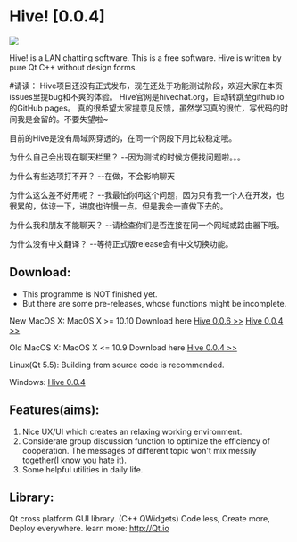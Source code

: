 # Hive! [0.0.4]

![](http://7xpqkc.dl1.z0.glb.clouddn.com/HiveIcon_small.png)

Hive! is a LAN chatting software. This is a free software.
Hive is written by pure Qt C++ without design forms.

#请读：
Hive项目还没有正式发布，现在还处于功能测试阶段，欢迎大家在本页issues里提bug和不爽的体验。
Hive官网是hivechat.org，自动转跳至github.io的GitHub pages。
真的很希望大家提意见反馈，虽然学习真的很忙，写代码的时间我是会留的。不要失望啦~

目前的Hive是没有局域网穿透的，在同一个网段下用比较稳定哦。

<p>为什么自己会出现在聊天栏里？
--因为测试的时候方便找问题啦。。。</p>
<p>为什么有些选项打不开？
--在做，不会影响聊天</p>
<p>为什么这么差不好用呢？
--我最怕你问这个问题，因为只有我一个人在开发，也很累的，体谅一下，进度也许慢一点。但是我会一直做下去的。</p>
<p>为什么我和朋友不能聊天？
--请检查你们是否连接在同一个网域或路由器下哦。</p>
<p>为什么没有中文翻译？
--等待正式版release会有中文切换功能。</p>

## Download:
* This programme is NOT finished yet.
* But there are some pre-releases, whose functions might be incomplete.

New MacOS X:
MacOS X >= 10.10 Download here
[Hive 0.0.6 >>](http://7xpoh1.dl1.z0.glb.clouddn.com/Hive_0.0.6_alpha_osx_new_Qt5.7.0.zip.dmg)
[Hive 0.0.4 >>](http://7xpoh1.dl1.z0.glb.clouddn.com/Hive_0.0.4_alpha_osx_new_Qt5.6.zip.dmg)

Old MacOS X:
MacOS X <= 10.9 Download here
[Hive 0.0.4 >>](http://7xpoh1.dl1.z0.glb.clouddn.com/Hive_0.0.4_alpha_osx_old_Qt5.5.0.zip.dmg)

Linux(Qt 5.5):
	Building from source code is recommended.

Windows:
[Hive 0.0.4](http://7xpoh1.dl1.z0.glb.clouddn.com/Hive_0.0.4_Installer_alpha_win_Qt5.6.exe)

## Features(aims):
1. Nice UX/UI which creates an relaxing working environment.
2. Considerate group discussion function to optimize the efficiency of cooperation. The messages of different topic won't mix messily together(I know you hate it).
3. Some helpful utilities in daily life. 

## Library:
Qt cross platform GUI library. (C++ QWidgets)
Code less,
Create more,
Deploy everywhere.
learn more: http://Qt.io


